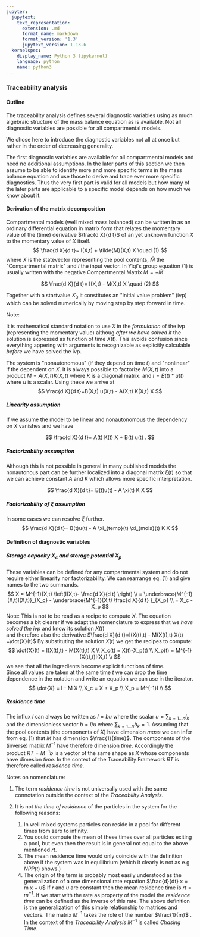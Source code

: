 ```yaml
---
jupyter:
  jupytext:
    text_representation:
      extension: .md
      format_name: markdown
      format_version: '1.3'
      jupytext_version: 1.13.6
  kernelspec:
    display_name: Python 3 (ipykernel)
    language: python
    name: python3
---
```


<!-- #region -->
### Traceability analysis  

#### Outline
The traceability analysis defines several diagnostic variables using as much algebraic structure of the mass balance equation as is available.
Not all diagnostic variables are possible for all compartmental models. 

We chose here to introduce the diagnostic variables not all at once but rather in the order of decreasing generality.

The first diagnostic variables are available for all compartmental models and need no additional assumptions. 
In the later parts of this section we then assume to be able to identify more and more specific terms in the mass balance equation and use those to derive and trace ever more specific diagnostics.
Thus the very first part is valid for all models but how many of the later parts are applicable to a specific model  depends on how much we know about it.  


#### Derivation of the matrix decomposition 
Compartmental models (well mixed mass balanced) can be written in as an ordinary differential equation in matrix form that relates the momentary value of the (time) derivative $\frac{d X}{d t}$ of an yet unknown function $X$ to the momentary value of $X$ itself.   
$$
\frac{d X}{d t}= I(X,t) + \tilde{M}(X,t) X \quad (1)   
$$ 
where $X$ is the statevector representing the pool contents, $\tilde{M}$ the "Compartmental matrix" and $I$ the input vector.
In Yiqi's group equation (1) is usually written with the negative Compartmental Matrix $M=-\tilde{M}$ 

$$
\frac{d X}{d t}= I(X,t) - M(X,t) X \quad (2)   
$$ 

Together with a startvalue $X_0$ it constitutes an "initial value problem" (ivp) which can be solved numerically by moving step by step forward in time.

Note: 

It is mathematical standard notation to use $X$ in the *formulation* of the ivp (representing the momentary value) althoug *after we have solved it* the solution is expressed as function of time $X(t)$. This avoids confusion since everything appering with arguments is recognizable as explicitly calculable *before* we have solved the ivp.

The system is "nonautonomous" (if they depend on time $t$) and "nonlinear" if the dependent on $X$.
It is always possible to factorize $M(X,t)$ into a product $M=A(X,t) K(X,t)$ where $K$ is a  diagonal matrix.
and $I=B(t)*u(t)$ where $u$ is a scalar.
Using these we arrive at 
$$
\frac{d X}{d t}=B(X,t) u(X,t) - A(X,t) K(X,t) X   
$$

##### Linearity assumption
If we assume the model to be linear and nonautonomous the dependency on $X$ vanishes and we have

$$
\frac{d X}{d t}= A(t) K(t) X + B(t) u(t) . 
$$

##### Factorizability  assumption
Although this is not possible in general in many published models the nonautonous part  can be further localized into a diagonal matrix $\xi(t)$ so that we can achieve constant $A$ and $K$ which allows more specific interpretation.

$$
\frac{d X}{d t}= B(t)u(t) - A \xi(t) K X 
$$

##### Factorizability of $\xi$ assumption 
In some cases we can resolve $\xi$ further.
$$
\frac{d X}{d t}= B(t)u(t) - A \xi_{temp}(t) \xi_{mois}(t) K X  
$$

#### Definition of diagnostic variables

##### Storage capacity $X_c$ and storage potential $X_p$
These variables can be defined for any compartmental system and do not require either linearity nor factorizability. 
We can rearrange eq. $(1)$ and give names to the two summands. 
$$
X = M^{-1}(X,t) \left(I(X,t)- \frac{d X}{d t} \right) \\ 
  = \underbrace{M^{-1}(X,t)I(X,t)}_{X_c} - \underbrace{M^{-1}(X,t) \frac{d X}{d t} }_{X_p} \\
  = X_c - X_p
$$
Note:
This is not to be read as a recipe to compute $X$.
The equation becomes a bit clearer if we adapt the nomenclature to express that we *have solved the ivp* and know its solution $X(t)$  
and therefore also  the derivative $\frac{d X}{d t}=I(X(t),t) - M(X(t),t) X(t) =\dot{X}(t)$ 
By substituting the solution $X(t)$ we get the recipes to compute:
$$
\dot{X}(t) = I(X(t),t) - M(X(t),t) X \\
X_c(t) = X(t)-X_p(t) \\ 
X_p(t) = M^{-1}(X(t),t)I(X,t) \\ 
$$
we see that all the ingredients become explicit functions of time.   
Since all values are taken at the same time $t$ we can drop the time dependence
in the notation and write an equation we can use in the iterator.
$$
\dot{X} = I - M X \\
X_c = X + X_p \\ 
X_p = M^{-1}I  \\ 
$$

##### Residence time
The influx $I$ can always be written as $I=b u$ where the scalar $u=\sum_{k=1\dots n} I_k$  and the dimensionless vector $b=I/u$ where $\sum_{k=1\dots n} b_k =1$.
Assumimg that the pool contents (the components of $X$)  have dimension $mass$ we can infer from eq. (1) that $M$ has dimension $\frac{1}{time}$.
The components of the (inverse) matrix $M^{-1}$ have therefore dimension $time$. Accordingly the product $RT= M^{-1} b$ is a vector of the same shape as $X$  whose components have dimesion $time$.
In the context of the Traceability Framework $RT$ is therefore called *residence time*.

Notes on nomenclature: 
1. The term *residence time* is not universally used with the same connotation outside the context of the *Traceability Analysis*.

1. It is not *the time of residence* of the particles in the system for the following reasons:
    1. In well mixed systems particles can reside in a pool for different times from zero to infinity.
    1. You could compute the mean of these times over all particles exiting a pool, but even then the result is in general not equal to the above mentioned $rt$.
    1. The mean residence time would only coincide with the definition above if the system was in equilibrium (which it clearly is not as e.g $NPP(t)$ shows.)
    1. The origin of the term is probably most easily understood as the generalization of a one dimensional rate equation $\frac{d}{dt} x = m x + u$ 
       If $r$ and $u$ are constant then the mean residence time is $rt= m^{-1}$. If we start with the rate as property of the model the *residence time* 
       can be defined as the inverse of this rate. The above definition is the generalization of this simple relationship to matrices and vectors.
       The matrix $M^{-1}$ takes the role of the number $\frac{1}{m}$ . In the context of the *Traceability Analysis* $M^{-1}$ is called *Chasing Time*. 

<!-- #endregion -->

```python

```
